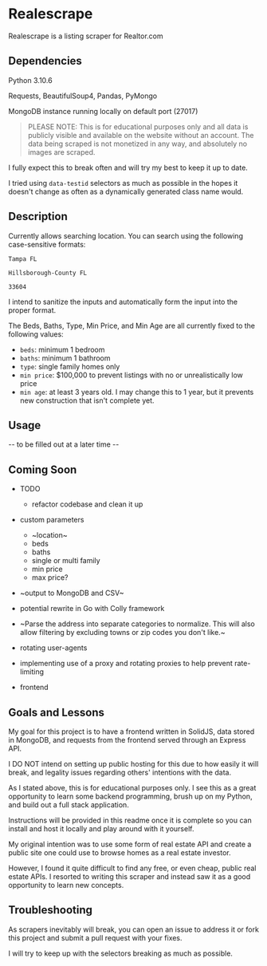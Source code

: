 # Realescrape

Realescrape is a listing scraper for Realtor.com

## Dependencies

Python 3.10.6

Requests, BeautifulSoup4, Pandas, PyMongo

MongoDB instance running locally on default port (27017)

> PLEASE NOTE: This is for educational purposes only and all data is publicly visible and available on the website without an account. The data being scraped is not monetized in any way, and absolutely no images are scraped.

I fully expect this to break often and will try my best to keep it up to date.

I tried using `data-testid` selectors as much as possible in the hopes it doesn't
change as often as a dynamically generated class name would.

## Description

Currently allows searching location. You can search using the following case-sensitive formats:

`Tampa FL`

`Hillsborough-County FL`

`33604`

I intend to sanitize the inputs and automatically form the input into the proper format.

The Beds, Baths, Type, Min Price, and Min Age are all currently fixed to the following values:

- `beds`: minimum 1 bedroom
- `baths`: minimum 1 bathroom
- `type`: single family homes only
- `min price`: $100,000 to prevent listings with no or unrealistically low price
- `min age`: at least 3 years old. I may change this to 1 year, but it
prevents new construction that isn't complete yet.

## Usage

-- to be filled out at a later time --

## Coming Soon

- TODO
    - refactor codebase and clean it up

- custom parameters
    - ~location~
    - beds
    - baths
    - single or multi family
    - min price
    - max price?
- ~output to MongoDB and CSV~
- potential rewrite in Go with Colly framework
- ~Parse the address into separate categories to normalize. This will also
  allow filtering by excluding towns or zip codes you don't like.~
- rotating user-agents
- implementing use of a proxy and rotating proxies to help prevent rate-limiting
- frontend

## Goals and Lessons

My goal for this project is to have a frontend written in SolidJS, data
stored in MongoDB, and requests from the frontend served through an Express API.

I DO NOT intend on setting up public hosting for this due to how easily it will break,
and legality issues regarding others' intentions with the data.

As I stated above, this is for educational purposes only. I see this as a
great opportunity to learn some backend programming, brush up on my Python,
and build out a full stack application.

Instructions will be provided in this readme once it is complete so you can
install and host it locally and play around with it yourself.

My original intention was to use some form of real estate API and create a
public site one could use to browse homes as a real estate investor.

However, I found it quite difficult to find any free, or even cheap, public
real estate APIs. I resorted to writing this scraper and instead saw it as a
good opportunity to learn new concepts.

## Troubleshooting

As scrapers inevitably will break, you can open an issue to address
it or fork this project and submit a pull request with your fixes.

I will try to keep up with the selectors breaking as much as possible.
